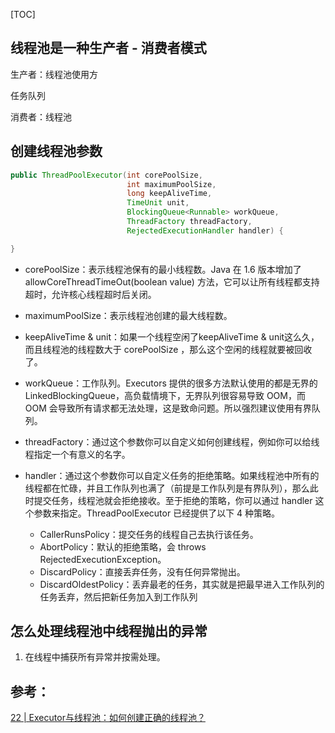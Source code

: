 

[TOC]



## 线程池是一种生产者 - 消费者模式

生产者：线程池使用方

任务队列

消费者：线程池



## 创建线程池参数

```java
public ThreadPoolExecutor(int corePoolSize,
                          int maximumPoolSize,
                          long keepAliveTime,
                          TimeUnit unit,
                          BlockingQueue<Runnable> workQueue,
                          ThreadFactory threadFactory,
                          RejectedExecutionHandler handler) {

}
```



- corePoolSize：表示线程池保有的最小线程数。Java 在 1.6 版本增加了 allowCoreThreadTimeOut(boolean value) 方法，它可以让所有线程都支持超时，允许核心线程超时后关闭。

- maximumPoolSize：表示线程池创建的最大线程数。
- keepAliveTime & unit：如果一个线程空闲了keepAliveTime & unit这么久，而且线程池的线程数大于 corePoolSize ，那么这个空闲的线程就要被回收了。
- workQueue：工作队列。Executors 提供的很多方法默认使用的都是无界的 LinkedBlockingQueue，高负载情境下，无界队列很容易导致 OOM，而 OOM 会导致所有请求都无法处理，这是致命问题。所以强烈建议使用有界队列。
- threadFactory：通过这个参数你可以自定义如何创建线程，例如你可以给线程指定一个有意义的名字。
- handler：通过这个参数你可以自定义任务的拒绝策略。如果线程池中所有的线程都在忙碌，并且工作队列也满了（前提是工作队列是有界队列），那么此时提交任务，线程池就会拒绝接收。至于拒绝的策略，你可以通过 handler 这个参数来指定。ThreadPoolExecutor 已经提供了以下 4 种策略。
  - CallerRunsPolicy：提交任务的线程自己去执行该任务。
  - AbortPolicy：默认的拒绝策略，会 throws RejectedExecutionException。
  - DiscardPolicy：直接丢弃任务，没有任何异常抛出。
  - DiscardOldestPolicy：丢弃最老的任务，其实就是把最早进入工作队列的任务丢弃，然后把新任务加入到工作队列

## 怎么处理线程池中线程抛出的异常

1. 在线程中捕获所有异常并按需处理。



## 参考：

[22 | Executor与线程池：如何创建正确的线程池？](https://time.geekbang.org/column/article/90771)

